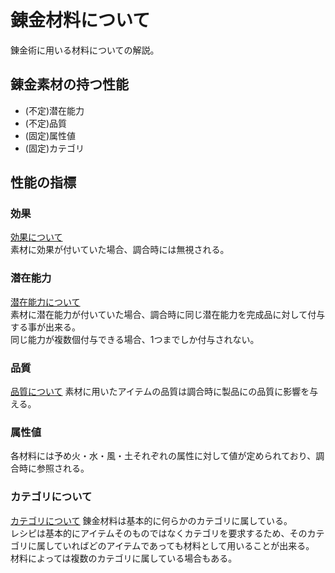 # 錬金材料について
錬金術に用いる材料についての解説。

## 錬金素材の持つ性能
* (不定)潜在能力
* (不定)品質
* (固定)属性値
* (固定)カテゴリ

## 性能の指標 

### 効果
[効果について](AlchemicProduct.md)  
素材に効果が付いていた場合、調合時には無視される。

### 潜在能力
[潜在能力について](AlchemicProduct.md)  
素材に潜在能力が付いていた場合、調合時に同じ潜在能力を完成品に対して付与する事が出来る。  
同じ能力が複数個付与できる場合、1つまでしか付与されない。

### 品質
[品質について](AlchemicProduct.md)
素材に用いたアイテムの品質は調合時に製品にの品質に影響を与える。

### 属性値
各材料には予め火・水・風・土それぞれの属性に対して値が定められており、調合時に参照される。

### カテゴリについて
[カテゴリについて](Category.md)
錬金材料は基本的に何らかのカテゴリに属している。  
レシピは基本的にアイテムそのものではなくカテゴリを要求するため、そのカテゴリに属していればどのアイテムであっても材料として用いることが出来る。  
材料によっては複数のカテゴリに属している場合もある。